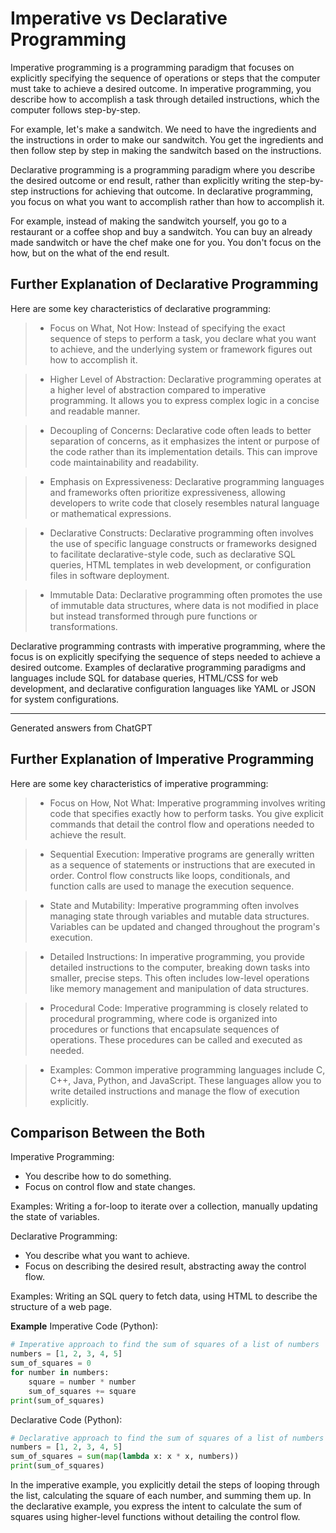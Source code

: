 # Imperative vs Declarative Programming

Imperative programming is a programming paradigm that focuses on explicitly specifying the sequence of operations or steps that the computer 
must take to achieve a desired outcome. In imperative programming, you describe how to accomplish a task through detailed instructions, 
which the computer follows step-by-step.

For example, let's make a sandwitch. We need to have the ingredients and the instructions in order to make our sandwitch.
You get the ingredients and then follow step by step in making the sandwitch based on the instructions.

Declarative programming is a programming paradigm where you describe the desired outcome or end result, 
rather than explicitly writing the step-by-step instructions for achieving that outcome. 
In declarative programming, you focus on what you want to accomplish rather than how to accomplish it.

For example, instead of making the sandwitch yourself, you go to a restaurant or a coffee shop and buy a sandwitch.
You can buy an already made sandwitch or have the chef make one for you.
You don't focus on the how, but on the what of the end result.

## Further Explanation of Declarative Programming

Here are some key characteristics of declarative programming:

> * Focus on What, Not How: Instead of specifying the exact sequence of steps to perform a task,
you declare what you want to achieve, and the underlying system or framework figures out how to accomplish it.

> * Higher Level of Abstraction: Declarative programming operates at a higher level of abstraction compared to imperative programming.
It allows you to express complex logic in a concise and readable manner.

> * Decoupling of Concerns: Declarative code often leads to better separation of concerns,
as it emphasizes the intent or purpose of the code rather than its implementation details.
This can improve code maintainability and readability.

> * Emphasis on Expressiveness: Declarative programming languages and frameworks often prioritize expressiveness,
allowing developers to write code that closely resembles natural language or mathematical expressions.

> * Declarative Constructs: Declarative programming often involves the use of specific language constructs or frameworks
designed to facilitate declarative-style code, such as declarative SQL queries, HTML templates in web development, or configuration files in software deployment.

> * Immutable Data: Declarative programming often promotes the use of immutable data structures,
where data is not modified in place but instead transformed through pure functions or transformations.

Declarative programming contrasts with imperative programming, where the focus is on explicitly 
specifying the sequence of steps needed to achieve a desired outcome. 
Examples of declarative programming paradigms and languages include SQL for database queries, 
HTML/CSS for web development, and declarative configuration languages like YAML or JSON for system configurations.

--------------------------------------------

Generated answers from ChatGPT

## Further Explanation of Imperative Programming

Here are some key characteristics of imperative programming:

> * Focus on How, Not What: Imperative programming involves writing code that specifies exactly how to perform tasks.
You give explicit commands that detail the control flow and operations needed to achieve the result.

> * Sequential Execution: Imperative programs are generally written as a sequence of statements or instructions that are executed in order.
Control flow constructs like loops, conditionals, and function calls are used to manage the execution sequence.

> * State and Mutability: Imperative programming often involves managing state through variables and mutable data structures. 
Variables can be updated and changed throughout the program's execution.

> * Detailed Instructions: In imperative programming, you provide detailed instructions to the computer, 
breaking down tasks into smaller, precise steps. This often includes low-level operations like memory 
management and manipulation of data structures.

> * Procedural Code: Imperative programming is closely related to procedural programming, 
where code is organized into procedures or functions that encapsulate sequences of operations. 
These procedures can be called and executed as needed.

> * Examples: Common imperative programming languages include C, C++, Java, Python, and JavaScript. 
These languages allow you to write detailed instructions and manage the flow of execution explicitly.

## Comparison Between the Both

Imperative Programming:

* You describe how to do something.
* Focus on control flow and state changes.

Examples: Writing a for-loop to iterate over a collection, manually updating the state of variables.

Declarative Programming:

* You describe what you want to achieve.
* Focus on describing the desired result, abstracting away the control flow.

Examples: Writing an SQL query to fetch data, using HTML to describe the structure of a web page.

**Example**
Imperative Code (Python):
```Python
# Imperative approach to find the sum of squares of a list of numbers
numbers = [1, 2, 3, 4, 5]
sum_of_squares = 0
for number in numbers:
    square = number * number
    sum_of_squares += square
print(sum_of_squares)
```
Declarative Code (Python):
```Python
# Declarative approach to find the sum of squares of a list of numbers using map and sum functions
numbers = [1, 2, 3, 4, 5]
sum_of_squares = sum(map(lambda x: x * x, numbers))
print(sum_of_squares)
```
In the imperative example, you explicitly detail the steps of looping through the list, 
calculating the square of each number, and summing them up. In the declarative example, 
you express the intent to calculate the sum of squares using higher-level functions without detailing the control flow.
